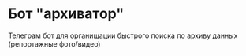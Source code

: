 <h1>Бот "архиватор"</h1>
Телеграм бот для органищации быстрого поиска по архиву данных (репортажные фото/видео)
